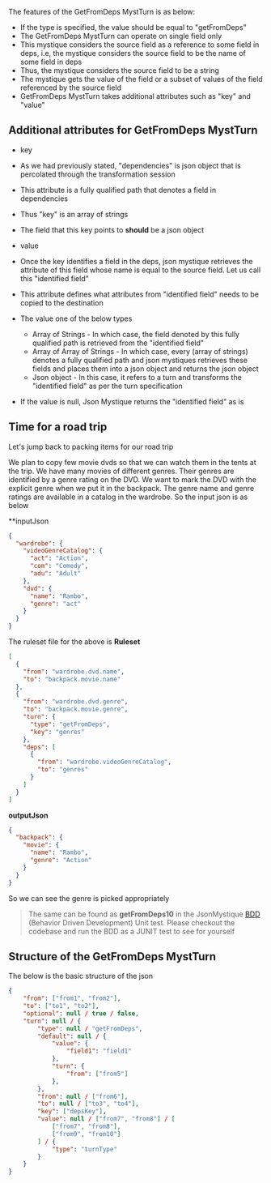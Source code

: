 The features of the GetFromDeps MystTurn is as below:

* If the type is specified, the value should be equal to "getFromDeps"
* The GetFromDeps MystTurn can operate on single field only
* This mystique considers the source field as a reference to some field in deps, i.e, the mystique considers the source field to be the name of some field in deps
* Thus, the mystique considers the source field to be a string
* The mystique gets the value of the field or a subset of values of the field referenced by the source field
* GetFromDeps MystTurn takes additional attributes such as "key" and "value"

## Additional attributes for GetFromDeps MystTurn

* key
 * As we had previously stated, "dependencies" is json object that is percolated through the transformation session
 * This attribute is a fully qualified path that denotes a field in dependencies
 * Thus "key" is an array of strings
 * The field that this key points to **should** be a json object

* value
 * Once the key identifies a field in the deps, json mystique retrieves the attribute of this field whose name is equal to the source field. Let us call this "identified field"
 * This attribute defines what attributes from "identified field" needs to be copied to the destination
 * The value one of the below types
    * Array of Strings - In which case, the field denoted by this fully qualified path is retrieved from the "identified field"
    * Array of Array of Strings - In which case, every (array of strings) denotes a fully qualified path and json mystiques retrieves these fields and places them into a json object and returns the json object
    * Json object - In this case, it refers to a turn and transforms the "identified field" as per the turn specification
 * If the value is null, Json Mystique returns the "identified field" as is

## Time for a road trip 
Let's jump back to packing items for our road trip

We plan to copy few movie dvds so that we can watch them in the tents at the trip. We have many movies of different genres. Their genres are identified by a genre rating on the DVD. We want to mark the DVD with the explicit genre when we put it in the backpack. The genre name and genre ratings are available in a catalog in the wardrobe. So the input json is as below

**inputJson
```json
{
  "wardrobe": {
    "videoGenreCatalog": {
      "act": "Action",
      "com": "Comedy",
      "adu": "Adult"
    },
    "dvd": {
      "name": "Rambo",
      "genre": "act"
    }
  }
}
```


The ruleset file for the above is
**Ruleset**
```json
[
  {
    "from": "wardrobe.dvd.name",
    "to": "backpack.movie.name"
  },
  {
    "from": "wardrobe.dvd.genre",
    "to": "backpack.movie.genre",
    "turn": {
      "type": "getFromDeps",
      "key": "genres"
    },
    "deps": [
      {
        "from": "wardrobe.videoGenreCatalog",
        "to": "genres"
      }
    ]
  }
]
```

**outputJson**
```json
{
  "backpack": {
    "movie": {
      "name": "Rambo",
      "genre": "Action"
    }
  }
}
```

So we can see the genre is picked appropriately

> The same can be found as **getFromDeps10** in the JsonMystique [BDD](../json-mystique-libs/json-mystique/src/test/java/com/balajeetm/mystique/core/JsonMystiquePositiveBDD.java) (Behavior Driven Development) Unit test. Please checkout the codebase and run the BDD as a JUNIT test to see for yourself

## Structure of the GetFromDeps MystTurn

The below is the basic structure of the json

```json
{
	"from": ["from1", "from2"],
	"to": ["to1", "to2"],
	"optional": null / true / false,
	"turn": null / {
		"type": null / "getFromDeps",
		"default": null / {
			"value": {
				"field1": "field1"
			},
			"turn": {
				"from": ["from5"]
			},
		},
		"from": null / ["from6"],
		"to": null / ["to3", "to4"],
		"key": ["depsKey"],
		"value": null / ["from7", "from8"] / [
			["from7", "from8"],
			["from9", "from10"]
		] / {
			"type": "turnType"
		}
	}
}
```